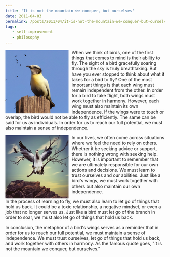 ```yaml
---
title: 'It is not the mountain we conquer, but ourselves'
date: 2011-04-03
permalink: /posts/2011/04/it-is-not-the-mountain-we-conquer-but-ourselves/
tags:
   - self-improvement
   - philosophy
---
```


<img width="200" alt="bird" src="/images/posts/it-is-not-the-mountain-we-conquer-but-ourselves-1.png" style="float: left; margin-right: 10px;" /> When we think of birds, one of the first things that comes to mind is their ability to fly. The sight of a bird gracefully soaring through the sky is truly breathtaking. But have you ever stopped to think about what it takes for a bird to fly? One of the most important things is that each wing must remain independent from the other. In order for a bird to take flight, both wings must work together in harmony. However, each wing must also maintain its own independence. If the wings were to touch or overlap, the bird would not be able to fly as efficiently. The same can be said for us as individuals. In order for us to reach our full potential, we must also maintain a sense of independence.

<img width="200" alt="bird" src="/images/posts/it-is-not-the-mountain-we-conquer-but-ourselves-2.png" style="float: left; margin-right: 10px;" /> In our lives, we often come across situations where we feel the need to rely on others. Whether it be seeking advice or support, there is nothing wrong with seeking help. However, it is important to remember that we are ultimately responsible for our own actions and decisions. We must learn to trust ourselves and our abilities. Just like a bird's wings, we must work together with others but also maintain our own independence.

In the process of learning to fly, we must also learn to let go of things that hold us back. It could be a toxic relationship, a negative mindset, or even a job that no longer serves us. Just like a bird must let go of the branch in order to soar, we must also let go of things that hold us back.

In conclusion, the metaphor of a bird's wings serves as a reminder that in order for us to reach our full potential, we must maintain a sense of independence. We must trust ourselves, let go of things that hold us back, and work together with others in harmony. As the famous quote goes, "It is not the mountain we conquer, but ourselves."

